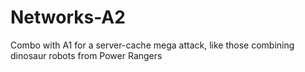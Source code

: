 # Networks-A2

Combo with A1 for a server-cache mega attack, like those combining dinosaur robots from Power Rangers
